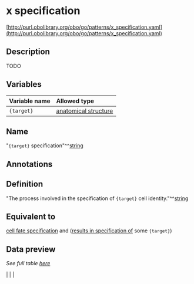 # x specification

[http://purl.obolibrary.org/obo/go/patterns/x_specification.yaml](http://purl.obolibrary.org/obo/go/patterns/x_specification.yaml)

## Description

TODO




## Variables

| Variable name | Allowed type |
|:--------------|:-------------|
| `{target}` | [anatomical structure](http://purl.obolibrary.org/obo/UBERON_0000061) |

## Name

"`{target}` specification"^^[string](http://www.w3.org/2001/XMLSchema#string)

## Annotations



## Definition

"The process involved in the specification of `{target}` cell identity."^^[string](http://www.w3.org/2001/XMLSchema#string)

## Equivalent to

[cell fate specification](http://purl.obolibrary.org/obo/GO_0001708)  and ([results in specification of](http://purl.obolibrary.org/obo/RO_0002356) some `{target}`)







## Data preview

*See full table [here](https://github.com/geneontology/go-ontology/tree/master/src/design_patterns/x_specification.tsv)*

|  |
|


